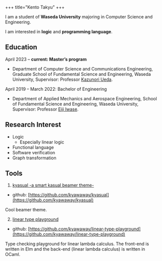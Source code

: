 +++
title="Kento Takyu"
+++


I am a student of **Waseda University** majoring in Computer Science and Engineering.

I am interested in **logic** and **programming language**.

## Education 

April 2023 – **current: Master’s program**

- Department of Computer Science and Communications Engineering, Graduate School of Fundamental Science and Engineering, Waseda University, Supervisor: Professor [Kazunori Ueda](https://www.ueda.info.waseda.ac.jp/~ueda/index.html).

April 2019 – March 2022: Bachelor of Engineering

- Department of Applied Mechanics and Aerospace Engineering, School of Fundamental Science and Engineering, Waseda University, Supervisor: Professor [Eiji Iwase](https://www.iwaselab.amech.waseda.ac.jp/people/professor/).

## Research Interest

- Logic
    - Especially linear logic
- Functional language
- Software verification
- Graph transformation

<!---
## Presentations and Publications
### Material Science
#### Refereed Papers.
#### Posters. 

1. hoge

### Computer Science
#### Refereed Papers.
#### Unrefeeded Papers.
#### Posters.

1. hoge
2. hoge

--->

## Tools

1. [kyasual -a smart kasual beamer theme-](https://kyawaway.github.io/myblog/post-kyasual/)
- github: [https://github.com/kyawaway/kyasual](https://github.com/kyawaway/kyasual)

Cool beamer theme.

2. [linear type playground](https://kyawaway.github.io/linear-type-playground/)
- github: [https://github.com/kyawaway/linear-type-playground](https://github.com/kyawaway/linear-type-playground) 

Type checking playground for linear lambda calculus. The front-end is written in Elm and the back-end (linear lambda calculus) is written in OCaml.


